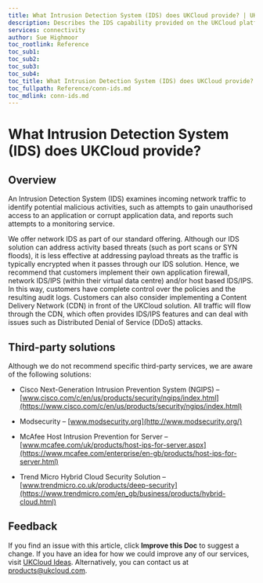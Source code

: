 ```yaml
---
title: What Intrusion Detection System (IDS) does UKCloud provide? | UKCloud Ltd
description: Describes the IDS capability provided on the UKCloud platform
services: connectivity
author: Sue Highmoor
toc_rootlink: Reference
toc_sub1: 
toc_sub2:
toc_sub3:
toc_sub4:
toc_title: What Intrusion Detection System (IDS) does UKCloud provide?
toc_fullpath: Reference/conn-ids.md
toc_mdlink: conn-ids.md
---
```


# What Intrusion Detection System (IDS) does UKCloud provide?

## Overview

An Intrusion Detection System (IDS) examines incoming network traffic to identify potential malicious activities, such as attempts to gain unauthorised access to an application or corrupt application data, and reports such attempts to a monitoring service.

We offer network IDS as part of our standard offering. Although our IDS solution can address activity based threats (such as port scans or SYN floods), it is less effective at addressing payload threats as the traffic is typically encrypted when it passes through our IDS solution. Hence, we recommend that customers implement their own application firewall, network IDS/IPS (within their virtual data centre) and/or host based IDS/IPS. In this way, customers have complete control over the policies and the resulting audit logs. Customers can also consider implementing a Content Delivery Network (CDN) in front of the UKCloud solution. All traffic will flow through the CDN, which often provides IDS/IPS features and can deal with issues such as Distributed Denial of Service (DDoS) attacks.

## Third-party solutions

Although we do not recommend specific third-party services, we are aware of the following solutions:

- Cisco Next-Generation Intrusion Prevention System (NGIPS) – [www.cisco.com/c/en/us/products/security/ngips/index.html](https://www.cisco.com/c/en/us/products/security/ngips/index.html)

- Modsecurity – [www.modsecurity.org](http://www.modsecurity.org/)

- McAfee Host Intrusion Prevention for Server – [www.mcafee.com/uk/products/host-ips-for-server.aspx](https://www.mcafee.com/enterprise/en-gb/products/host-ips-for-server.html)

- Trend Micro Hybrid Cloud Security Solution – [www.trendmicro.co.uk/products/deep-security](https://www.trendmicro.com/en_gb/business/products/hybrid-cloud.html)

## Feedback

If you find an issue with this article, click **Improve this Doc** to suggest a change. If you have an idea for how we could improve any of our services, visit [UKCloud Ideas](https://ideas.ukcloud.com). Alternatively, you can contact us at <products@ukcloud.com>.
